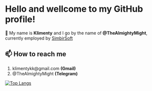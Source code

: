 <h1> Hello and wellcome to my GitHub profile!</h1>

<p>👋 My name is <b>Klimenty</b> and I go by the name of<strong> @TheAlmightyMight</strong>, currently employed by <a href="https://www.simbirsoft.com" target="_blank">SimbirSoft</a></p>

<h2>📫 How to reach me </h2>
  <ol> 
    <li> klimentykk@gmail.com <b>(Gmail)</b></li>
    <li> @TheAlmightyMight <b>(Telegram)</b></li>
  </ol>
  
  [![Top Langs](https://github-readme-stats.vercel.app/api/top-langs/?username=TheAlmightyMight)](https://github.com/TheAlmightyMight/github-readme-stats)
 

